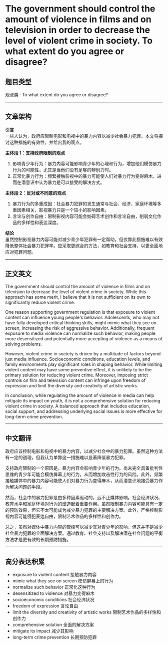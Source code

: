 # The government should control the amount of violence in films and on television in order to decrease the level of violent crime in society. To what extent do you agree or disagree?

## 题目类型
观点类 · To what extent do you agree or disagree?

---

## 文章架构

**引言**  
一些人认为，政府应限制电影和电视中的暴力内容以减少社会暴力犯罪。本文将探讨这种措施的有效性，并给出我的观点。

**主体段 1：支持政府限制的观点**  
1. 影响青少年行为：暴力内容可能影响青少年的心理和行为，增加他们模仿暴力行为的可能性，尤其是当他们没有足够的辨别力时。  
2. 正常化暴力行为：频繁接触影视中的暴力可能使人们对暴力行为变得麻木，进而在潜意识中认为暴力是可以接受的解决方式。

**主体段 2：反对或不同意的观点**  
1. 暴力行为的多重成因：社会暴力犯罪的发生通常与社会、经济、家庭环境等多重因素相关，影视暴力只是一个较小的影响因素。  
2. 言论与创作自由：限制影视内容可能会妨碍艺术创作和言论自由，削弱文化作品的多样性和表达深度。

**结论**  
虽然控制影视暴力内容可能对减少青少年犯罪有一定帮助，但仅靠此措施难以有效降低整体社会暴力犯罪率。应采取更综合的方法，如教育和社会支持，以更全面地应对犯罪问题。

---

## 正文英文

The government should control the amount of violence in films and on television to decrease the level of violent crime in society. While this approach has some merit, I believe that it is not sufficient on its own to significantly reduce violent crime.

One reason supporting government regulation is that exposure to violent content can influence young people's behavior. Adolescents, who may not have fully developed critical thinking skills, might mimic what they see on screen, increasing the risk of aggressive behavior. Additionally, frequent exposure to media violence can normalize such behavior, making people more desensitized and potentially more accepting of violence as a means of solving problems.

However, violent crime in society is driven by a multitude of factors beyond just media influence. Socioeconomic conditions, education levels, and family environments play significant roles in shaping behavior. While limiting violent content may have some preventive effect, it is unlikely to be the primary solution for reducing violent crime. Moreover, imposing strict controls on film and television content can infringe upon freedom of expression and limit the diversity and creativity of artistic works.

In conclusion, while regulating the amount of violence in media can help mitigate its impact on youth, it is not a comprehensive solution for reducing violent crime in society. A balanced approach that includes education, social support, and addressing underlying social issues is more effective for long-term crime prevention.

---

## 中文翻译

政府应该控制电影和电视中的暴力内容，以减少社会中的暴力犯罪。虽然这种方法有一定的道理，但我认为单靠这一措施难以显著降低暴力犯罪。

支持政府限制的一个原因是，暴力内容会影响青少年的行为。尚未完全具备批判性思维的青少年可能会模仿屏幕上的行为，从而增加攻击性行为的风险。此外，频繁接触媒体中的暴力内容可能使人们对暴力行为变得麻木，从而潜意识地接受暴力作为解决问题的手段。

然而，社会中的暴力犯罪是由多种因素驱动的，远不止媒体影响。社会经济状况、教育水平和家庭环境对行为的塑造起着重要作用。虽然限制暴力内容可能具有一定的预防效果，但它不太可能成为减少暴力犯罪的主要解决方案。此外，严格控制影视内容可能侵犯表达自由，限制艺术作品的多样性和创作力。

总之，虽然对媒体中暴力内容的管控可以减少其对青少年的影响，但这并不是减少社会暴力犯罪的全面解决方案。通过教育、社会支持以及解决潜在社会问题的平衡方法才是更有效的长期预防措施。

---

## 高分表达积累

- exposure to violent content 接触暴力内容  
- mimic what they see on screen 模仿屏幕上的行为  
- normalize such behavior 正常化这种行为  
- desensitized to violence 对暴力变得麻木  
- socioeconomic conditions 社会经济状况  
- freedom of expression 言论自由  
- limit the diversity and creativity of artistic works 限制艺术作品的多样性和创作力  
- comprehensive solution 全面的解决方案  
- mitigate its impact 减少其影响  
- long-term crime prevention 长期预防犯罪
